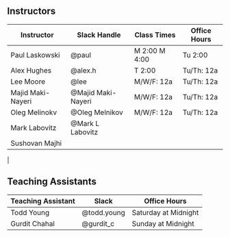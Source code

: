 ## Instructors 

| Instructor        | Slack Handle       | Class Times   | Office Hours |
|-------------------|--------------------|---------------|--------------|
| Paul Laskowski    | @paul              | M 2:00 M 4:00 | Tu 2:00      |
| Alex Hughes       | @alex.h            | T 2:00        | Tu/Th: 12a   |
| Lee Moore         | @lee               | M/W/F: 12a    | Tu/Th: 12a   |
| Majid Maki-Nayeri | @Majid Maki-Nayeri | M/W/F: 12a    | Tu/Th: 12a   |
| Oleg Melinokv     | @Oleg Melnikov     | M/W/F: 12a    | Tu/Th: 12a   |
| Mark Labovitz     | @Mark L Labovitz   |               |              |
| Sushovan Majhi    |                    |               |              | 
| 

## Teaching Assistants

| Teaching Assistant | Slack       | Office Hours         |
|--------------------|-------------|----------------------|
| Todd Young         | @todd.young | Saturday at Midnight |
| Gurdit Chahal      | @gurdit_c   | Sunday at Midnight   |

